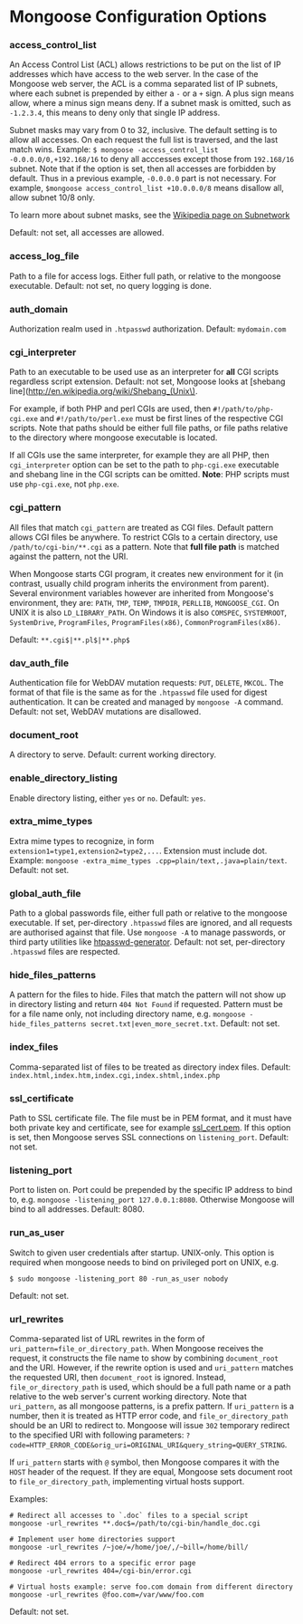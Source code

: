 # Mongoose Configuration Options

### access\_control\_list
An Access Control List (ACL) allows restrictions to be put on the list of IP
addresses which have access to the web server. In the case of the Mongoose
web server, the ACL is a comma separated list of IP subnets, where each
subnet is prepended by either a `-` or a `+` sign. A plus sign means allow,
where a minus sign means deny. If a subnet mask is omitted, such as `-1.2.3.4`,
this means to deny only that single IP address.

Subnet masks may vary from 0 to 32, inclusive. The default setting is to allow
all accesses. On each request the full list is traversed, and
the last match wins. Example: `$ mongoose -access_control_list -0.0.0.0/0,+192.168/16` to deny all acccesses except those from `192.168/16` subnet. Note that if the option is set, then all accesses are forbidden
by default. Thus in a previous example, `-0.0.0.0` part is not necessary.
For example, `$mongoose access_control_list +10.0.0.0/8`
means disallow all, allow subnet 10/8 only.

To learn more about subnet masks, see the
[Wikipedia page on Subnetwork](http://en.wikipedia.org/wiki/Subnetwork)

Default: not set, all accesses are allowed.

### access\_log\_file
Path to a file for access logs. Either full path, or relative to the
mongoose executable. Default: not set, no query logging is done.

### auth_domain
Authorization realm used in `.htpasswd` authorization. Default: `mydomain.com`

### cgi_interpreter
Path to an executable to be used use as an interpreter for __all__ CGI scripts
regardless script extension.  Default: not set, Mongoose looks at
[shebang line](http://en.wikipedia.org/wiki/Shebang_(Unix\).

For example, if both PHP and perl CGIs are used, then
`#!/path/to/php-cgi.exe` and `#!/path/to/perl.exe` must be first lines of the
respective CGI scripts. Note that paths should be either full file paths,
or file paths relative to the directory where mongoose executable is located.

If all CGIs use the same interpreter, for example they are all PHP, then
`cgi_interpreter` option can be set to the path to `php-cgi.exe` executable and
shebang line in the CGI scripts can be omitted.
**Note**: PHP scripts must use `php-cgi.exe`, not `php.exe`.

### cgi_pattern
All files that match `cgi_pattern` are treated as CGI files. Default pattern
allows CGI files be anywhere. To restrict CGIs to a certain directory,
use `/path/to/cgi-bin/**.cgi` as a pattern. Note that **full file path** is
matched against the pattern, not the URI.

When Mongoose starts CGI program, it creates new environment for it (in
contrast, usually child program inherits the environment from parent). Several
environment variables however are inherited from Mongoose's environment,
they are: `PATH`, `TMP`, `TEMP`, `TMPDIR`, `PERLLIB`, `MONGOOSE_CGI`. On UNIX
it is also `LD_LIBRARY_PATH`. On Windows it is also `COMSPEC`, `SYSTEMROOT`,
`SystemDrive`, `ProgramFiles`, `ProgramFiles(x86)`, `CommonProgramFiles(x86)`.

Default: `**.cgi$|**.pl$|**.php$`

### dav\_auth\_file
Authentication file for WebDAV mutation requests: `PUT`, `DELETE`, `MKCOL`.
The format of that file is the same as for the `.htpasswd` file
used for digest authentication. It can be created and managed by
`mongoose -A` command. Default: not set, WebDAV mutations are disallowed.

### document_root
A directory to serve. Default: current working directory.

### enable\_directory\_listing
Enable directory listing, either `yes` or `no`. Default: `yes`.

### extra\_mime\_types
Extra mime types to recognize, in form `extension1=type1,extension2=type2,...`.
Extension must include dot.  Example:
`mongoose -extra_mime_types .cpp=plain/text,.java=plain/text`. Default: not set.


### global\_auth\_file
Path to a global passwords file, either full path or relative to the mongoose
executable. If set, per-directory `.htpasswd` files are ignored,
and all requests are authorised against that file. Use `mongoose -A` to
manage passwords, or third party utilities like
[htpasswd-generator](http://www.askapache.com/online-tools/htpasswd-generator).
Default: not set, per-directory `.htpasswd` files are respected.

### hide\_files\_patterns
A pattern for the files to hide. Files that match the pattern will not
show up in directory listing and return `404 Not Found` if requested. Pattern
must be for a file name only, not including directory name, e.g.
`mongoose -hide_files_patterns secret.txt|even_more_secret.txt`. Default:
not set.

### index_files
Comma-separated list of files to be treated as directory index
files. Default: `index.html,index.htm,index.cgi,index.shtml,index.php`

### ssl_certificate
Path to SSL certificate file. The file must be in PEM format,
and it must have both private key and certificate, see for example
[ssl_cert.pem](https://github.com/cesanta/mongoose/blob/master/build/ssl_cert.pem). If this option is set, then Mongoose serves SSL connections on
`listening_port`. Default: not set.

### listening_port
Port to listen on. Port could be prepended by the specific IP address to bind
to, e.g. `mongoose -listening_port 127.0.0.1:8080`. Otherwise Mongoose
will bind to all addresses.  Default: 8080.

### run\_as\_user
Switch to given user credentials after startup. UNIX-only. This option is
required when mongoose needs to bind on privileged port on UNIX, e.g.

    $ sudo mongoose -listening_port 80 -run_as_user nobody

Default: not set.

### url\_rewrites
Comma-separated list of URL rewrites in the form of
`uri_pattern=file_or_directory_path`. When Mongoose receives the request,
it constructs the file name to show by combining `document_root` and the URI.
However, if the rewrite option is used and `uri_pattern` matches the
requested URI, then `document_root` is ignored. Instead,
`file_or_directory_path` is used, which should be a full path name or
a path relative to the web server's current working directory. Note that
`uri_pattern`, as all mongoose patterns, is a prefix pattern. If `uri_pattern`
is a number, then it is treated as HTTP error code, and `file_or_directory_path`
should be an URI to redirect to. Mongoose will issue `302` temporary redirect
to the specified URI with following parameters:
`?code=HTTP_ERROR_CODE&orig_uri=ORIGINAL_URI&query_string=QUERY_STRING`.

If `uri_pattern` starts with `@` symbol, then Mongoose compares
it with the `HOST` header of the request. If they are equal, Mongoose sets
document root to `file_or_directory_path`, implementing virtual hosts support.

Examples:

    # Redirect all accesses to `.doc` files to a special script
    mongoose -url_rewrites **.doc$=/path/to/cgi-bin/handle_doc.cgi

    # Implement user home directories support
    mongoose -url_rewrites /~joe/=/home/joe/,/~bill=/home/bill/

    # Redirect 404 errors to a specific error page
    mongoose -url_rewrites 404=/cgi-bin/error.cgi

    # Virtual hosts example: serve foo.com domain from different directory
    mongoose -url_rewrites @foo.com=/var/www/foo.com

Default: not set.
